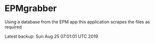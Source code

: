 # EPMgrabber
Using a database from the EPM app this application scrapes the files as required


Latest backup: Sun Aug 25 07:01:01 UTC 2019
